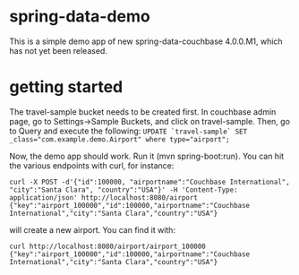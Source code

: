# spring-data-demo

This is a simple demo app of new spring-data-couchbase 4.0.0.M1, which has not yet been released.

# getting started
The travel-sample bucket needs to be created first.  In couchbase admin page, go to Settings->Sample Buckets, and click
on travel-sample.  Then, go to Query and execute the following:
```UPDATE `travel-sample` SET _class="com.example.demo.Airport" where type="airport";```

Now, the demo app should work.  Run it (mvn spring-boot:run).   You can hit the various endpoints with curl, for instance:

```
curl -X POST -d'{"id":100000, "airportname":"Couchbase International", "city":"Santa Clara", "country":"USA"}' -H 'Content-Type: application/json' http://localhost:8080/airport
{"key":"airport_100000","id":100000,"airportname":"Couchbase International","city":"Santa Clara","country":"USA"}
```
will create a new airport.  You can find it with:

```
curl http://localhost:8080/airport/airport_100000
{"key":"airport_100000","id":100000,"airportname":"Couchbase International","city":"Santa Clara","country":"USA"}
```
